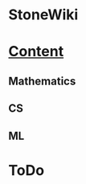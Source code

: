 # StoneWiki

# [Content](https://github.com/suuperstone/StoneWiki/wiki/StoneWiki-%08Home)
## Mathematics

## CS

## ML

# ToDo
